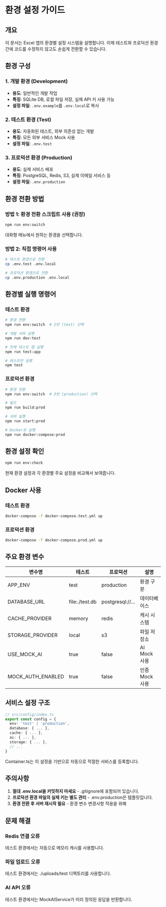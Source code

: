 # 환경 설정 가이드

## 개요
이 문서는 Excel 앱의 환경별 설정 시스템을 설명합니다. 이제 테스트와 프로덕션 환경 간에 코드를 수정하지 않고도 손쉽게 전환할 수 있습니다.

## 환경 구성

### 1. 개발 환경 (Development)
- **용도**: 일반적인 개발 작업
- **특징**: SQLite DB, 로컬 파일 저장, 실제 API 키 사용 가능
- **설정 파일**: `.env.example`를 `.env.local`로 복사

### 2. 테스트 환경 (Test)
- **용도**: 자동화된 테스트, 외부 의존성 없는 개발
- **특징**: 모든 외부 서비스 Mock 사용
- **설정 파일**: `.env.test`

### 3. 프로덕션 환경 (Production)
- **용도**: 실제 서비스 배포
- **특징**: PostgreSQL, Redis, S3, 실제 이메일 서비스 등
- **설정 파일**: `.env.production`

## 환경 전환 방법

### 방법 1: 환경 전환 스크립트 사용 (권장)
```bash
npm run env:switch
```
대화형 메뉴에서 원하는 환경을 선택합니다.

### 방법 2: 직접 명령어 사용
```bash
# 테스트 환경으로 전환
cp .env.test .env.local

# 프로덕션 환경으로 전환
cp .env.production .env.local
```

## 환경별 실행 명령어

### 테스트 환경
```bash
# 환경 전환
npm run env:switch  # 2번 (test) 선택

# 개발 서버 실행
npm run dev:test

# 전체 테스트 앱 실행
npm run test:app

# 테스트만 실행
npm test
```

### 프로덕션 환경
```bash
# 환경 전환
npm run env:switch  # 3번 (production) 선택

# 빌드
npm run build:prod

# 서버 실행
npm run start:prod

# Docker로 실행
npm run docker:compose:prod
```

## 환경 설정 확인
```bash
npm run env:check
```
현재 환경 설정과 각 환경별 주요 설정을 비교해서 보여줍니다.

## Docker 사용

### 테스트 환경
```bash
docker-compose -f docker-compose.test.yml up
```

### 프로덕션 환경
```bash
docker-compose -f docker-compose.prod.yml up
```

## 주요 환경 변수

| 변수명 | 테스트 | 프로덕션 | 설명 |
|--------|--------|----------|------|
| APP_ENV | test | production | 환경 구분 |
| DATABASE_URL | file:./test.db | postgresql://... | 데이터베이스 |
| CACHE_PROVIDER | memory | redis | 캐시 시스템 |
| STORAGE_PROVIDER | local | s3 | 파일 저장소 |
| USE_MOCK_AI | true | false | AI Mock 사용 |
| MOCK_AUTH_ENABLED | true | false | 인증 Mock 사용 |

## 서비스 설정 구조

```typescript
// src/config/index.ts
export const config = {
  env: 'test' | 'production',
  database: { ... },
  cache: { ... },
  ai: { ... },
  storage: { ... },
  // ...
}
```

Container.ts는 이 설정을 기반으로 자동으로 적절한 서비스를 등록합니다.

## 주의사항

1. **절대 .env.local을 커밋하지 마세요** - .gitignore에 포함되어 있습니다.
2. **프로덕션 환경 파일의 실제 키는 별도 관리** - .env.production은 템플릿입니다.
3. **환경 전환 후 서버 재시작 필요** - 환경 변수 변경사항 적용을 위해

## 문제 해결

### Redis 연결 오류
테스트 환경에서는 자동으로 메모리 캐시를 사용합니다.

### 파일 업로드 오류
테스트 환경에서는 ./uploads/test 디렉토리를 사용합니다.

### AI API 오류
테스트 환경에서는 MockAIService가 미리 정의된 응답을 반환합니다.